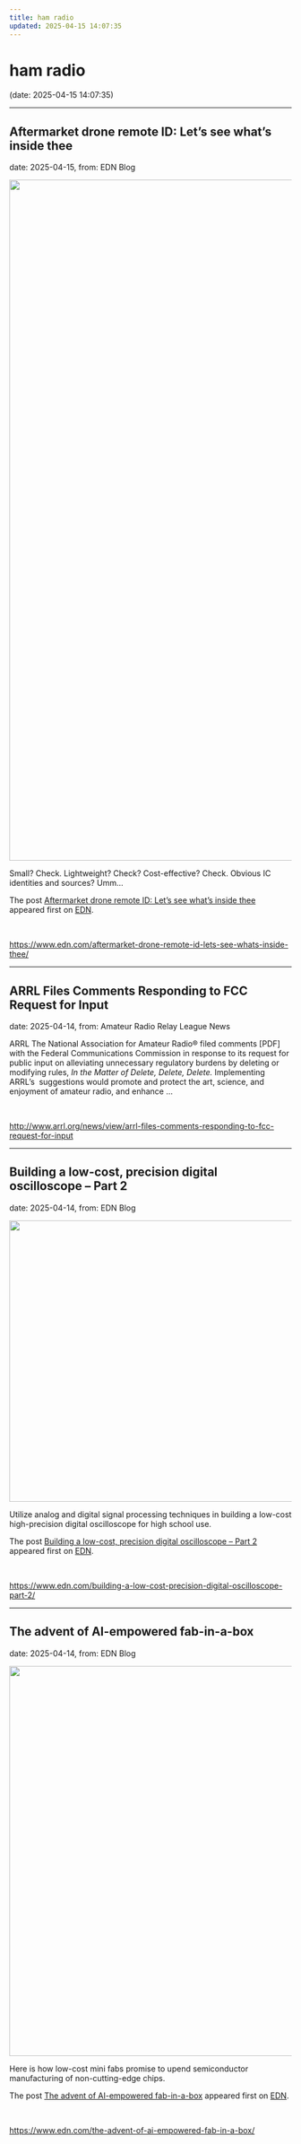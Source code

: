 ```yaml
---
title: ham radio
updated: 2025-04-15 14:07:35
---
```


# ham radio

(date: 2025-04-15 14:07:35)

---

## Aftermarket drone remote ID: Let’s see what’s inside thee

date: 2025-04-15, from: EDN Blog

<img width="1400" height="1215" src="https://www.edn.com/wp-content/uploads/faraday-cages_removed.jpg?fit=1400%2C1215" class="webfeedsFeaturedVisual wp-post-image" alt="" style="display: block; margin-bottom: 5px; clear:both;max-width: 100%;" link_thumbnail="" decoding="async" fetchpriority="high" srcset="https://www.edn.com/wp-content/uploads/faraday-cages_removed.jpg?w=1400 1400w, https://www.edn.com/wp-content/uploads/faraday-cages_removed.jpg?w=300 300w, https://www.edn.com/wp-content/uploads/faraday-cages_removed.jpg?w=768 768w, https://www.edn.com/wp-content/uploads/faraday-cages_removed.jpg?w=1024 1024w" sizes="(max-width: 1400px) 100vw, 1400px" /><p>Small? Check. Lightweight? Check? Cost-effective? Check. Obvious IC identities and sources? Umm…</p>
<p>The post <a href="https://www.edn.com/aftermarket-drone-remote-id-lets-see-whats-inside-thee/">Aftermarket drone remote ID: Let’s see what’s inside thee</a> appeared first on <a href="https://www.edn.com">EDN</a>.</p>
 

<br> 

<https://www.edn.com/aftermarket-drone-remote-id-lets-see-whats-inside-thee/>

---

## ARRL Files Comments Responding to FCC Request for Input

date: 2025-04-14, from: Amateur Radio Relay League News

<p>ARRL The National Association for Amateur Radio® filed comments [PDF] with the Federal Communications Commission in response to its request for public input on alleviating unnecessary regulatory burdens by deleting or modifying rules, <i>In the Matter of Delete, Delete, Delete</i><i>. </i>Implementing ARRL’s  suggestions would promote and protect the art, science, and enjoyment of amateur radio, and enhance ...</p> 

<br> 

<http://www.arrl.org/news/view/arrl-files-comments-responding-to-fcc-request-for-input>

---

## Building a low-cost, precision digital oscilloscope – Part 2

date: 2025-04-14, from: EDN Blog

<img width="798" height="502" src="https://www.edn.com/wp-content/uploads/DIYscope_Liu_Part2_Figure4.png?fit=798%2C502" class="webfeedsFeaturedVisual wp-post-image" alt="" style="display: block; margin-bottom: 5px; clear:both;max-width: 100%;" link_thumbnail="" decoding="async" loading="lazy" srcset="https://www.edn.com/wp-content/uploads/DIYscope_Liu_Part2_Figure4.png?w=798 798w, https://www.edn.com/wp-content/uploads/DIYscope_Liu_Part2_Figure4.png?w=300 300w, https://www.edn.com/wp-content/uploads/DIYscope_Liu_Part2_Figure4.png?w=768 768w" sizes="auto, (max-width: 798px) 100vw, 798px" /><p>Utilize analog and digital signal processing techniques in building a low-cost high-precision digital oscilloscope for high school use.</p>
<p>The post <a href="https://www.edn.com/building-a-low-cost-precision-digital-oscilloscope-part-2/">Building a low-cost, precision digital oscilloscope &#8211; Part 2</a> appeared first on <a href="https://www.edn.com">EDN</a>.</p>
 

<br> 

<https://www.edn.com/building-a-low-cost-precision-digital-oscilloscope-part-2/>

---

## The advent of AI-empowered fab-in-a-box

date: 2025-04-14, from: EDN Blog

<img width="872" height="696" src="https://www.edn.com/wp-content/uploads/Hero-image-mini-fab.jpg?fit=872%2C696" class="webfeedsFeaturedVisual wp-post-image" alt="" style="display: block; margin-bottom: 5px; clear:both;max-width: 100%;" link_thumbnail="" decoding="async" loading="lazy" srcset="https://www.edn.com/wp-content/uploads/Hero-image-mini-fab.jpg?w=872 872w, https://www.edn.com/wp-content/uploads/Hero-image-mini-fab.jpg?w=300 300w, https://www.edn.com/wp-content/uploads/Hero-image-mini-fab.jpg?w=768 768w" sizes="auto, (max-width: 872px) 100vw, 872px" /><p>Here is how low-cost mini fabs promise to upend semiconductor manufacturing of non-cutting-edge chips.</p>
<p>The post <a href="https://www.edn.com/the-advent-of-ai-empowered-fab-in-a-box/">The advent of AI-empowered fab-in-a-box</a> appeared first on <a href="https://www.edn.com">EDN</a>.</p>
 

<br> 

<https://www.edn.com/the-advent-of-ai-empowered-fab-in-a-box/>

